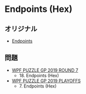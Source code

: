 # Endpoints (Hex)

## オリジナル
- [Endpoints](endpoints.md)

## 問題
- [WPF PUZZLE GP 2019 ROUND 7](../questions/wpfpgp2019_7.md)
	- 18\. Endpoints (Hex)
- [WPF PUZZLE GP 2019 PLAYOFFS](../questions/wpfpgp2019_po.md)
	- 7\. Endpoints (Hex)
